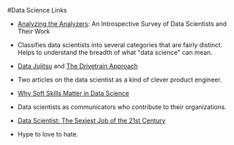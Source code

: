 #Data Science Links

 * [Analyzing the Analyzers](http://cdn.oreillystatic.com/oreilly/radarreport/0636920029014/Analyzing_the_Analyzers.pdf): 
 An Introspective Survey of Data Scientists and Their Work
 
 * Classifies data scientists into several categories that are fairly distinct. Helps to understand the breadth of what "data science" can mean.
 
 * [Data Jujitsu](http://radar.oreilly.com/2012/07/data-jujitsu.html) and [The Drivetrain Approach](http://strata.oreilly.com/2012/03/drivetrain-approach-data-products.html)
 
 * Two articles on the data scientist as a kind of clever product engineer.
 
 * [Why Soft Skills Matter in Data Science](http://data-informed.com/soft-skills-matter-data-science)
 
 * Data scientists as communicators who contribute to their organizations.
 
 * [Data Scientist: The Sexiest Job of the 21st Century](http://hbr.org/2012/10/data-scientist-the-sexiest-job-of-the-21st-century/)
 
 * Hype to love to hate.
